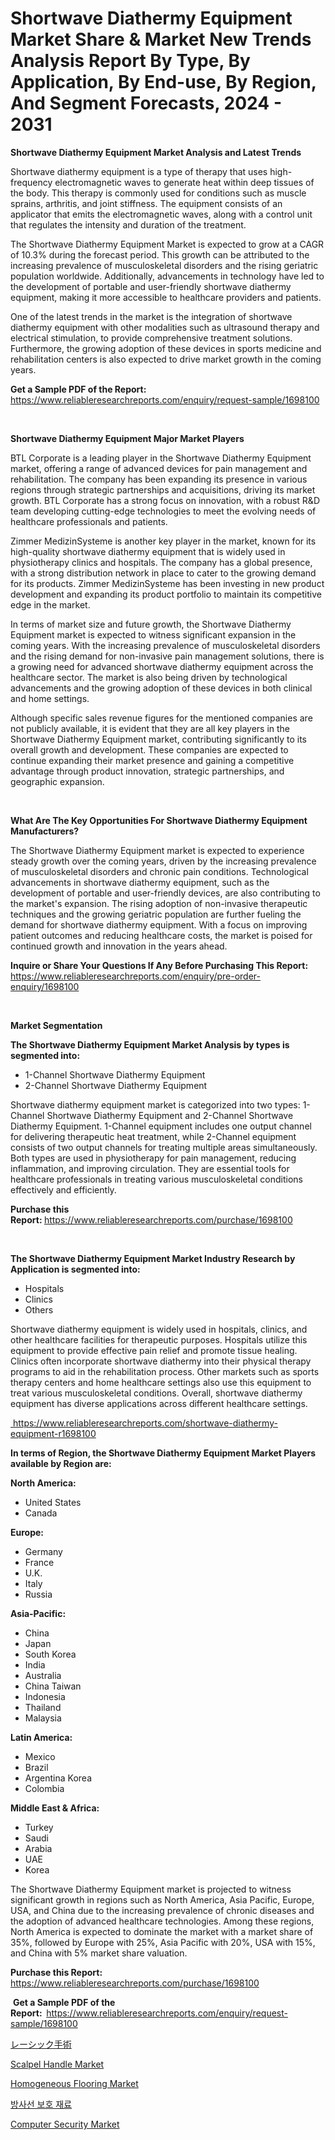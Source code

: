 <p><h1>Shortwave Diathermy Equipment Market Share & Market New Trends Analysis Report By Type, By Application, By End-use, By Region, And Segment Forecasts, 2024 - 2031</h1></p><p><strong>Shortwave Diathermy Equipment Market Analysis and Latest Trends</strong></p>
<p><p>Shortwave diathermy equipment is a type of therapy that uses high-frequency electromagnetic waves to generate heat within deep tissues of the body. This therapy is commonly used for conditions such as muscle sprains, arthritis, and joint stiffness. The equipment consists of an applicator that emits the electromagnetic waves, along with a control unit that regulates the intensity and duration of the treatment.</p><p>The Shortwave Diathermy Equipment Market is expected to grow at a CAGR of 10.3% during the forecast period. This growth can be attributed to the increasing prevalence of musculoskeletal disorders and the rising geriatric population worldwide. Additionally, advancements in technology have led to the development of portable and user-friendly shortwave diathermy equipment, making it more accessible to healthcare providers and patients.</p><p>One of the latest trends in the market is the integration of shortwave diathermy equipment with other modalities such as ultrasound therapy and electrical stimulation, to provide comprehensive treatment solutions. Furthermore, the growing adoption of these devices in sports medicine and rehabilitation centers is also expected to drive market growth in the coming years.</p></p>
<p><strong>Get a Sample PDF of the Report:&nbsp;</strong> <a href="https://www.reliableresearchreports.com/enquiry/request-sample/1698100">https://www.reliableresearchreports.com/enquiry/request-sample/1698100</a></p>
<p>&nbsp;</p>
<p><strong>Shortwave Diathermy Equipment Major Market Players</strong></p>
<p><p>BTL Corporate is a leading player in the Shortwave Diathermy Equipment market, offering a range of advanced devices for pain management and rehabilitation. The company has been expanding its presence in various regions through strategic partnerships and acquisitions, driving its market growth. BTL Corporate has a strong focus on innovation, with a robust R&D team developing cutting-edge technologies to meet the evolving needs of healthcare professionals and patients.</p><p>Zimmer MedizinSysteme is another key player in the market, known for its high-quality shortwave diathermy equipment that is widely used in physiotherapy clinics and hospitals. The company has a global presence, with a strong distribution network in place to cater to the growing demand for its products. Zimmer MedizinSysteme has been investing in new product development and expanding its product portfolio to maintain its competitive edge in the market.</p><p>In terms of market size and future growth, the Shortwave Diathermy Equipment market is expected to witness significant expansion in the coming years. With the increasing prevalence of musculoskeletal disorders and the rising demand for non-invasive pain management solutions, there is a growing need for advanced shortwave diathermy equipment across the healthcare sector. The market is also being driven by technological advancements and the growing adoption of these devices in both clinical and home settings.</p><p>Although specific sales revenue figures for the mentioned companies are not publicly available, it is evident that they are all key players in the Shortwave Diathermy Equipment market, contributing significantly to its overall growth and development. These companies are expected to continue expanding their market presence and gaining a competitive advantage through product innovation, strategic partnerships, and geographic expansion.</p></p>
<p>&nbsp;</p>
<p><strong>What Are The Key Opportunities For Shortwave Diathermy Equipment Manufacturers?</strong></p>
<p><p>The Shortwave Diathermy Equipment market is expected to experience steady growth over the coming years, driven by the increasing prevalence of musculoskeletal disorders and chronic pain conditions. Technological advancements in shortwave diathermy equipment, such as the development of portable and user-friendly devices, are also contributing to the market's expansion. The rising adoption of non-invasive therapeutic techniques and the growing geriatric population are further fueling the demand for shortwave diathermy equipment. With a focus on improving patient outcomes and reducing healthcare costs, the market is poised for continued growth and innovation in the years ahead.</p></p>
<p><strong>Inquire or Share Your Questions If Any Before Purchasing This Report:</strong> <a href="https://www.reliableresearchreports.com/enquiry/pre-order-enquiry/1698100">https://www.reliableresearchreports.com/enquiry/pre-order-enquiry/1698100</a></p>
<p>&nbsp;</p>
<p><strong>Market Segmentation</strong></p>
<p><strong>The Shortwave Diathermy Equipment Market Analysis by types is segmented into:</strong></p>
<p><ul><li>1-Channel Shortwave Diathermy Equipment</li><li>2-Channel Shortwave Diathermy Equipment</li></ul></p>
<p><p>Shortwave diathermy equipment market is categorized into two types: 1-Channel Shortwave Diathermy Equipment and 2-Channel Shortwave Diathermy Equipment. 1-Channel equipment includes one output channel for delivering therapeutic heat treatment, while 2-Channel equipment consists of two output channels for treating multiple areas simultaneously. Both types are used in physiotherapy for pain management, reducing inflammation, and improving circulation. They are essential tools for healthcare professionals in treating various musculoskeletal conditions effectively and efficiently.</p></p>
<p><strong>Purchase this Report:&nbsp;</strong><a href="https://www.reliableresearchreports.com/purchase/1698100">https://www.reliableresearchreports.com/purchase/1698100</a></p>
<p>&nbsp;</p>
<p><strong>The Shortwave Diathermy Equipment Market Industry Research by Application is segmented into:</strong></p>
<p><ul><li>Hospitals</li><li>Clinics</li><li>Others</li></ul></p>
<p><p>Shortwave diathermy equipment is widely used in hospitals, clinics, and other healthcare facilities for therapeutic purposes. Hospitals utilize this equipment to provide effective pain relief and promote tissue healing. Clinics often incorporate shortwave diathermy into their physical therapy programs to aid in the rehabilitation process. Other markets such as sports therapy centers and home healthcare settings also use this equipment to treat various musculoskeletal conditions. Overall, shortwave diathermy equipment has diverse applications across different healthcare settings.</p></p>
<p><a href="https://www.reliableresearchreports.com/shortwave-diathermy-equipment-r1698100">&nbsp;https://www.reliableresearchreports.com/shortwave-diathermy-equipment-r1698100</a></p>
<p><strong>In terms of Region, the Shortwave Diathermy Equipment Market Players available by Region are:</strong></p>
<p>
    <p> <strong> North America: </strong>
        <ul>
            <li>United States</li>
            <li>Canada</li>
        </ul>
        </p> 
    <p> <strong> Europe: </strong>
        <ul>
            <li>Germany</li>
            <li>France</li>
            <li>U.K.</li>
            <li>Italy</li>
            <li>Russia</li>
        </ul>
        </p> 
    <p> <strong> Asia-Pacific: </strong>
        <ul>
            <li>China</li>
            <li>Japan</li>
            <li>South Korea</li>
            <li>India</li>
            <li>Australia</li>
            <li>China Taiwan</li>
            <li>Indonesia</li>
            <li>Thailand</li>
            <li>Malaysia</li>
        </ul>
        </p> 
    <p> <strong> Latin America: </strong>
        <ul>
            <li>Mexico</li>
            <li>Brazil</li>
            <li>Argentina Korea</li>
            <li>Colombia</li>
        </ul>
        </p> 
    <p> <strong> Middle East & Africa: </strong>
        <ul>
            <li>Turkey</li>
            <li>Saudi</li>
            <li>Arabia</li>
            <li>UAE</li>
            <li>Korea</li>
        </ul>
    </p>
    </p>
<p><p>The Shortwave Diathermy Equipment market is projected to witness significant growth in regions such as North America, Asia Pacific, Europe, USA, and China due to the increasing prevalence of chronic diseases and the adoption of advanced healthcare technologies. Among these regions, North America is expected to dominate the market with a market share of 35%, followed by Europe with 25%, Asia Pacific with 20%, USA with 15%, and China with 5% market share valuation.</p></p>
<p><strong>Purchase this Report: </strong><a href="https://www.reliableresearchreports.com/purchase/1698100">https://www.reliableresearchreports.com/purchase/1698100</a></p>
<p>&nbsp;<strong>Get a Sample PDF of the Report:&nbsp;&nbsp;</strong><a href="https://www.reliableresearchreports.com/enquiry/request-sample/1698100">https://www.reliableresearchreports.com/enquiry/request-sample/1698100</a></p>
<p><strong></strong></p>
<p><p><a href="https://github.com/ihabdkwlxs948/Market-Research-Report-List-2/blob/main/897817951226.md">レーシック手術</a></p><p><a href="https://github.com/mabutironaldo/Market-Research-Report-List-4/blob/main/scalpel-handle-market.md">Scalpel Handle Market</a></p><p><a href="https://www.linkedin.com/pulse/homogeneous-flooring-market-furnishes-information-share-trends-5mnve?trackingId=Hiwj0jv3zDxrTM%2FUlGhyIw%3D%3D">Homogeneous Flooring Market</a></p><p><a href="https://github.com/hxzi07639916/Market-Research-Report-List-2/blob/main/749697645968.md">방사선 보호 재료</a></p><p><a href="https://www.linkedin.com/pulse/computer-security-market-report-reveals-latest-trends-growth-gdvge?trackingId=CcjHsi03uzpMghKVa3%2BWHw%3D%3D">Computer Security Market</a></p></p>